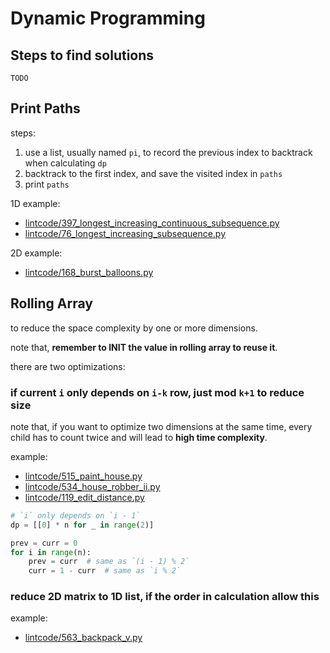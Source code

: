 Dynamic Programming
======

## Steps to find solutions

```
TODO
```

## Print Paths

steps:

1. use a list, usually named `pi`, to record the previous index to backtrack when calculating `dp`
2. backtrack to the first index, and save the visited index in `paths`
3. print `paths`

1D example:

- [lintcode/397_longest_increasing_continuous_subsequence.py](../lintcode/397_longest_increasing_continuous_subsequence.py)
- [lintcode/76_longest_increasing_subsequence.py](../lintcode/76_longest_increasing_subsequence.py)

2D example:

- [lintcode/168_burst_balloons.py](../lintcode/168_burst_balloons.py)

## Rolling Array

to reduce the space complexity by one or more dimensions.

note that, **remember to INIT the value in rolling array to reuse it**.

there are two optimizations:

### if current `i` only depends on `i-k` row, just mod `k+1` to reduce size

note that, if you want to optimize two dimensions at the same time,
every child has to count twice and will lead to **high time complexity**.

example:

- [lintcode/515_paint_house.py](../lintcode/515_paint_house.py)
- [lintcode/534_house_robber_ii.py](../lintcode/534_house_robber_ii.py)
- [lintcode/119_edit_distance.py](../lintcode/119_edit_distance.py)

```python
# `i` only depends on `i - 1`
dp = [[0] * n for _ in range(2)]

prev = curr = 0
for i in range(n):
    prev = curr  # same as `(i - 1) % 2`
    curr = 1 - curr  # same as `i % 2`
```

### reduce 2D matrix to 1D list, if the order in calculation allow this

example:

- [lintcode/563_backpack_v.py](../lintcode/563_backpack_v.py)
